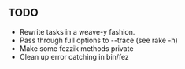 ## TODO

* Rewrite tasks in a weave-y fashion.
* Pass through full options to --trace (see rake -h)
* Make some fezzik methods private
* Clean up error catching in bin/fez
